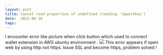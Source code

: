 ```yaml
---
layout: post
title: Cannot read properties of undefined (reading 'importKey')
date:  2022-08-16
tags: 
---
```

I encounter error like picture when click button which used to connect wallet extension in AWS ubuntu environment :
![](https://i.imgur.com/rMRtHi7.png)
This error appears if open web by using http not https. Issue SSL and become https, problem solved !